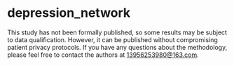 # depression_network

This study has not been formally published, so some results may be subject to data qualification. However, it can be published without compromising patient privacy protocols. If you have any questions about the methodology, please feel free to contact the authors at 13956253980@163.com.
